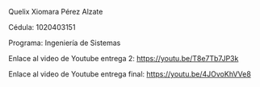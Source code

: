 Quelix Xiomara Pérez Alzate

Cédula: 1020403151

Programa: Ingeniería de Sistemas

Enlace al video de Youtube entrega 2: https://youtu.be/T8e7Tb7JP3k

Enlace al video de Youtube entrega final: https://youtu.be/4JOvoKhVVe8
